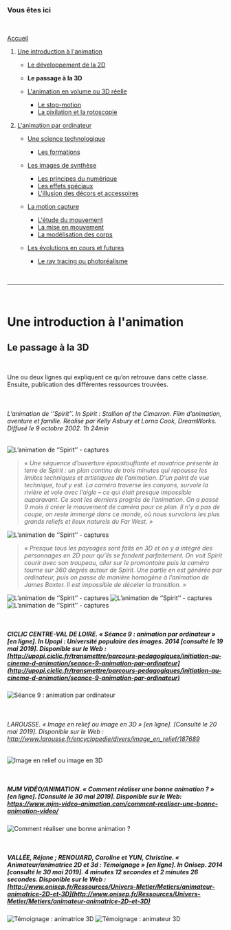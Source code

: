 <br/>

### Vous êtes ici

<br/>

[Accueil](index.md)

1. [Une introduction à l'animation](histoire.md)

    - [Le développement de la 2D](2d.md)
    - **Le passage à la 3D**
    - [L'animation en volume ou 3D réelle](envolume.md)
    
        * [Le stop-motion](stopmotion.md)
        * [La pixilation et la rotoscopie](pixilation.md)

2. [L'animation par ordinateur](parordinateur.md)

    - [Une science technologique](science.md)
    
        * [Les formations](formation.md)
    
    - [Les images de synthèse](imagesdesynthèse.md)
    
        * [Les principes du numérique](numerique.md)
        * [Les effets spéciaux](effet.md)
        * [L'illusion des décors et accessoires](decor.md)
        
    - [La motion capture]()
    
        * [L'étude du mouvement](etude.md)
        * [La mise en mouvement](mouvement.md)
        * [La modélisation des corps](corps.md)

    - [Les évolutions en cours et futures](evolution.md)
    
        * [Le ray tracing ou photoréalisme]()
        
<br/>

--------------------------------------------------------

<br/>

# Une introduction à l'animation
## Le passage à la 3D

<br/>

Une ou deux lignes qui expliquent ce qu’on retrouve dans cette classe. Ensuite, publication des différentes ressources trouvées.

<br/>

###### L’animation de ‘’Spirit’’. In _Spirit : Stallion of the Cimarron_. Film d’animation, aventure et famille. Réalisé par Kelly Asbury et Lorna Cook, DreamWorks. Diffusé le 9 octobre 2002. 1h 24min

![L’animation de ‘’Spirit’’ - captures](images/spiritanimation.JPG "L’animation de ‘’Spirit’’")
> _« Une séquence d’ouverture époustouflante et novatrice présente la terre de Spirit : un plan continu de trois minutes qui repousse les limites techniques et artistiques de l’animation. D’un point de vue technique, tout y est. La caméra traverse les canyons, survole la rivière et vole avec l’aigle – ce qui était presque impossible auparavant. Ce sont les derniers progrès de l’animation. On a passé 9 mois à créer le mouvement de caméra pour ce plan. Il n’y a pas de coupe, on reste immergé dans ce monde, où nous survolons les plus grands reliefs et lieux naturels du Far West. »_

![L’animation de ‘’Spirit’’ - captures](images/spiritouverture.JPG "Vol de l'aigle")

> _« Presque tous les paysages sont faits en 3D et on y a intégré des personnages en 2D pour qu’ils se fondent parfaitement. On voit Spirit courir avec son troupeau, aller sur le promontoire puis la caméra tourne sur 360 degrés autour de Spirit. Une partie en est générée par ordinateur, puis on passe de manière homogène à l’animation de James Baxter. Il est impossible de déceler la transition. »_

![L’animation de ‘’Spirit’’ - captures](images/spiritpaysage.JPG "Paysage de neige")
![L’animation de ‘’Spirit’’ - captures](images/spirit3D.JPG "Réalisation du Spirit 3D")
![L’animation de ‘’Spirit’’ - captures](images/spiritrondebosse.JPG "Transition de la 2D à la 3D")

<br/>

##### CICLIC CENTRE-VAL DE LOIRE. « Séance 9 : animation par ordinateur » [en ligne]. In _Upopi : Université populaire des images. 2014 [consulté le 19 mai 2019]_. Disponible sur le Web : [http://upopi.ciclic.fr/transmettre/parcours-pedagogiques/initiation-au-cinema-d-animation/seance-9-animation-par-ordinateur](http://upopi.ciclic.fr/transmettre/parcours-pedagogiques/initiation-au-cinema-d-animation/seance-9-animation-par-ordinateur)

![Séance 9 : animation par ordinateur](images/animation3d.JPG "Animation par ordinateur")

<br/>

###### LAROUSSE.  « Image en relief ou image en 3D » [en ligne]. [Consulté le 20 mai 2019]. Disponible sur le Web : <http://www.larousse.fr/encyclopedie/divers/image_en_relief/187689>

![Image en relief ou image en 3D](images/cinema3d.JPG "Image en relief ou image en 3D")

<br/>

##### MJM VIDÉO/ANIMATION. « Comment réaliser une bonne animation ? » [en ligne]. [Consulté le 30 mai 2019]. Disponible sur le Web: <https://www.mjm-video-animation.com/comment-realiser-une-bonne-animation-video/>

![Comment réaliser une bonne animation ?](images/3d.JPG "Comment réaliser une bonne animation ?")

<br/>

##### VALLÉE, Réjane ; RENOUARD, Caroline et YUN, Christine. « Animateur/animatrice 2D et 3d : Témoignage » [en ligne]. In Onisep. 2014 [consulté le 30 mai 2019]. 4 minutes 12 secondes et 2 minutes 26 secondes. Disponible sur le Web : [http://www.onisep.fr/Ressources/Univers-Metier/Metiers/animateur-animatrice-2D-et-3D](http://www.onisep.fr/Ressources/Univers-Metier/Metiers/animateur-animatrice-2D-et-3D)

![Témoignage : animatrice 3D](images/animatrice3d.JPG "Témoignage - animatrice 3D")
![Témoignage : animateur 3D](images/animateur3d.JPG "Témoignage - animateur 3D")

<br/>
